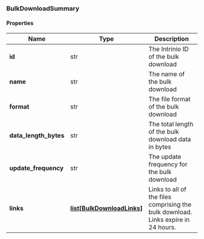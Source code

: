 

[//]: # (CLASS:BulkDownloadSummary)

[//]: # (KIND:object)

### BulkDownloadSummary

#### Properties

[//]: # (START_DEFINITION)

Name | Type | Description
------------ | ------------- | -------------
**id** | str | The Intrinio ID of the bulk download &nbsp;
**name** | str | The name of the bulk download &nbsp;
**format** | str | The file format of the bulk download &nbsp;
**data_length_bytes** | str | The total length of the bulk download data in bytes &nbsp;
**update_frequency** | str | The update frequency for the bulk download &nbsp;
**links** | [**list[BulkDownloadLinks]**](BulkDownloadLinks.md) | Links to all of the files comprising the bulk download. Links expire in 24 hours. &nbsp;

[//]: # (END_DEFINITION)


[//]: # (CONTAINED_CLASS:BulkDownloadLinks)



